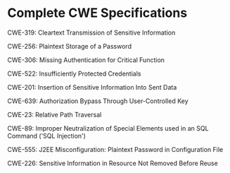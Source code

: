 

# Complete CWE Specifications

CWE-319: Cleartext Transmission of Sensitive Information

CWE-256: Plaintext Storage of a Password

CWE-306: Missing Authentication for Critical Function

CWE-522: Insufficiently Protected Credentials

CWE-201: Insertion of Sensitive Information Into Sent Data

CWE-639: Authorization Bypass Through User-Controlled Key

CWE-23: Relative Path Traversal

CWE-89: Improper Neutralization of Special Elements used in an SQL Command ('SQL Injection')

CWE-555: J2EE Misconfiguration: Plaintext Password in Configuration File

CWE-226: Sensitive Information in Resource Not Removed Before Reuse